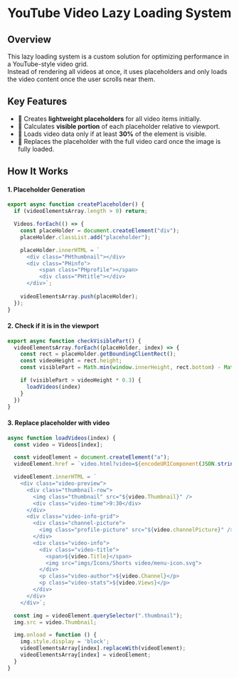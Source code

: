 # YouTube Video Lazy Loading System

## Overview

This lazy loading system is a custom solution for optimizing performance in a YouTube-style video grid.  
Instead of rendering all videos at once, it uses placeholders and only loads the video content once the user scrolls near them.

## Key Features

- 🔹 Creates **lightweight placeholders** for all video items initially.
- 🔹 Calculates **visible portion** of each placeholder relative to viewport.
- 🔹 Loads video data only if at least **30%** of the element is visible.
- 🔹 Replaces the placeholder with the full video card once the image is fully loaded.

## How It Works

#### 1. Placeholder Generation

```js
export async function createPlaceholder() {
  if (videoElementsArray.length > 0) return;

  Videos.forEach(() => {
    const placeHolder = document.createElement("div");
    placeHolder.classList.add("placeholder");

    placeHolder.innerHTML = `
      <div class="PHthumbnail"></div>
      <div class="PHinfo">
          <span class="PHprofile"></span>
          <div class="PHtitle"></div>
      </div>`;
      
    videoElementsArray.push(placeHolder);
  });
}
```

#### 2. Check if it is in the viewport

```js
export async function checkVisiblePart() {
  videoElementsArray.forEach((placeHolder, index) => {
    const rect = placeHolder.getBoundingClientRect();
    const videoHeight = rect.height;
    const visiblePart = Math.min(window.innerHeight, rect.bottom) - Math.max(0, rect.top);

    if (visiblePart > videoHeight * 0.3) {
      loadVideos(index)
    }
  })
}
```

#### 3. Replace placeholder with video
```js
async function loadVideos(index) {
  const video = Videos[index];

  const videoElement = document.createElement("a");
  videoElement.href = `video.html?video=${encodeURIComponent(JSON.stringify(video.ID))}`;

  videoElement.innerHTML = `
    <div class="video-preview">
      <div class="thumbnail-row">
        <img class="thumbnail" src="${video.Thumbnail}" />
        <div class="video-time">9:30</div>
      </div>
      <div class="video-info-grid">
        <div class="channel-picture">
          <img class="profile-picture" src="${video.channelPicture}" />
        </div>
        <div class="video-info">
          <div class="video-title">
            <span>${video.Title}</span>
            <img src="imgs/Icons/Shorts video/menu-icon.svg">
          </div>
          <p class="video-author">${video.Channel}</p>
          <p class="video-stats">${video.Views}</p>
        </div>
      </div>
    </div>`;

  const img = videoElement.querySelector(".thumbnail");
  img.src = video.Thumbnail;

  img.onload = function () {
    img.style.display = 'block';
    videoElementsArray[index].replaceWith(videoElement);
    videoElementsArray[index] = videoElement;
  }
}
```